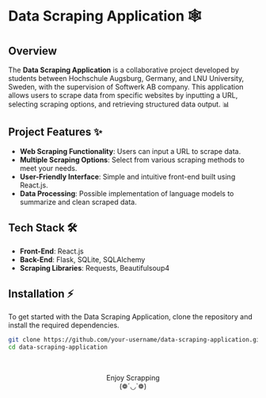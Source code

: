 # Data Scraping Application 🕸️

## Overview

The **Data Scraping Application** is a collaborative project developed by students between Hochschule Augsburg, Germany, and LNU University, Sweden, with the supervision of Softwerk AB company. This application allows users to scrape data from specific websites by inputting a URL, selecting scraping options, and retrieving structured data output. 📊

## Project Features ✨

- **Web Scraping Functionality**: Users can input a URL to scrape data.
- **Multiple Scraping Options**: Select from various scraping methods to meet your needs.
- **User-Friendly Interface**: Simple and intuitive front-end built using React.js.
- **Data Processing**: Possible implementation of language models to summarize and clean scraped data.

## Tech Stack 🛠️

- **Front-End**: React.js
- **Back-End**: Flask, SQLite, SQLAlchemy
- **Scraping Libraries**: Requests, Beautifulsoup4

## Installation ⚡

To get started with the Data Scraping Application, clone the repository and install the required dependencies.

```bash
git clone https://github.com/your-username/data-scraping-application.git
cd data-scraping-application

```

<br>
<div align="center">

Enjoy Scrapping
<br>(❁´◡`❁)

</div>
